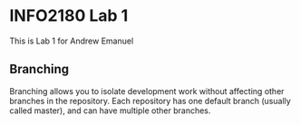 # INFO2180 Lab 1
This is Lab 1 for Andrew Emanuel

## Branching
Branching allows you to isolate development work without
affecting other branches in the repository. Each repository
has one default branch (usually called master), and can have
multiple other branches.